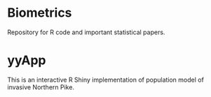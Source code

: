 # Biometrics
Repository for R code and important statistical papers.


# yyApp
This is an interactive R Shiny implementation of population model of invasive Northern Pike. 
